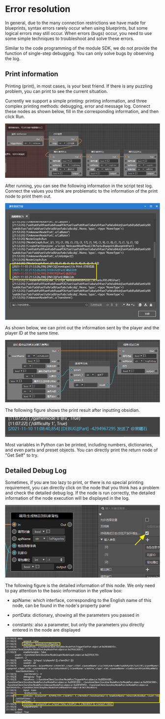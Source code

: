 # Error resolution 

In general, due to the many connection restrictions we have made for blueprints, syntax errors rarely occur when using blueprints, but some logical errors may still occur. When errors (bugs) occur, you need to use some simple techniques to troubleshoot and solve these errors. 

Similar to the code programming of the module SDK, we do not provide the function of single-step debugging. You can only solve bugs by observing the log. 

## Print information 

Printing (print), in most cases, is your best friend. If there is any puzzling problem, you can print to see the current situation. 

Currently we support a simple printing: printing information, and three complex printing methods: debugging, error and message log. Connect these nodes as shown below, fill in the corresponding information, and then click Run. 

![image-20211103214353278](./images/image-20211103213847820.png) 

After running, you can see the following information in the script test log. Connect the values you think are problematic to the information of the print node to print them out. 

![image-20211103215513698](./images/image-20211103215513698.png) 

As shown below, we can print out the information sent by the player and the player ID at the same time. 

![image-20211110105959120](./images/image-20211110105139129.png) 

The following figure shows the print result after inputting obsidian. 

![image-20211110110938554](./images/image-20211110110938554.png) 

Most variables in Python can be printed, including numbers, dictionaries, and even parts and preset objects. You can directly print the return node of "Get Self" to try. 

## Detailed Debug Log 

Sometimes, if you are too lazy to print, or there is no special printing requirement, you can directly click on the node that you think has a problem and check the detailed debug log. If the node is run correctly, the detailed information of the node execution will be displayed in the log. 

![image-20211110111335551](./images/image-20211110111335551.png) 

The following figure is the detailed information of this node. We only need to pay attention to the basic information in the yellow box: 

- apiName: which interface, corresponding to the English name of this node, can be found in the node's property panel 

- portData: dictionary, showing all the parameters you passed in 

- constants: also a parameter, but only the parameters you directly entered in the node are displayed 

![image-20211110112352851](./images/image-20211110112352851.png) 

